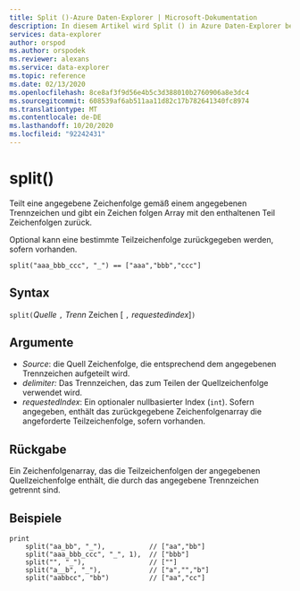 ```yaml
---
title: Split ()-Azure Daten-Explorer | Microsoft-Dokumentation
description: In diesem Artikel wird Split () in Azure Daten-Explorer beschrieben.
services: data-explorer
author: orspod
ms.author: orspodek
ms.reviewer: alexans
ms.service: data-explorer
ms.topic: reference
ms.date: 02/13/2020
ms.openlocfilehash: 8ce8af3f9d56e4b5c3d388010b2760906a8e3dc4
ms.sourcegitcommit: 608539af6ab511aa11d82c17b782641340fc8974
ms.translationtype: MT
ms.contentlocale: de-DE
ms.lasthandoff: 10/20/2020
ms.locfileid: "92242431"
---
```

# <a name="split"></a>split()

Teilt eine angegebene Zeichenfolge gemäß einem angegebenen Trennzeichen und gibt ein Zeichen folgen Array mit den enthaltenen Teil Zeichenfolgen zurück.

Optional kann eine bestimmte Teilzeichenfolge zurückgegeben werden, sofern vorhanden.

```kusto
split("aaa_bbb_ccc", "_") == ["aaa","bbb","ccc"]
```

## <a name="syntax"></a>Syntax

`split(`*Quelle* `,` *Trenn* Zeichen [ `,` *requestedindex*]`)`

## <a name="arguments"></a>Argumente

* *Source*: die Quell Zeichenfolge, die entsprechend dem angegebenen Trennzeichen aufgeteilt wird.
* *delimiter:* Das Trennzeichen, das zum Teilen der Quellzeichenfolge verwendet wird.
* *requestedIndex*: Ein optionaler nullbasierter Index (`int`). Sofern angegeben, enthält das zurückgegebene Zeichenfolgenarray die angeforderte Teilzeichenfolge, sofern vorhanden. 

## <a name="returns"></a>Rückgabe

Ein Zeichenfolgenarray, das die Teilzeichenfolgen der angegebenen Quellzeichenfolge enthält, die durch das angegebene Trennzeichen getrennt sind.

## <a name="examples"></a>Beispiele

```kusto
print
    split("aa_bb", "_"),           // ["aa","bb"]
    split("aaa_bbb_ccc", "_", 1),  // ["bbb"]
    split("", "_"),                // [""]
    split("a__b", "_"),            // ["a","","b"]
    split("aabbcc", "bb")          // ["aa","cc"]
```